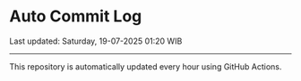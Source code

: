 # Auto Commit Log

Last updated: Saturday, 19-07-2025 01:20 WIB

---

This repository is automatically updated every hour using GitHub Actions.
